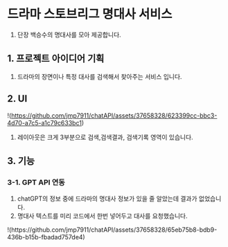 <h1>드라마 스토브리그 명대사 서비스</h1>
<ol>
  <li>
    단장 백승수의 명대사를 모아 제공합니다.
  </li>
</ol>
<h2>1. 프로젝트 아이디어 기획</h2>
<ol>
  <li>
    드라마의 장면이나 특정 대사를 검색해서 찾아주는 서비스 입니다.
  </li>
</ol>
<h2>2. UI</h2>

!(https://github.com/jmp7911/chatAPI/assets/37658328/623399cc-bbc3-4d70-a7c5-a1c79c633bc1)
<ol>
  <li>
    레이아웃은 크게 3부분으로 검색,검색결과, 검색기록 영역이 있습니다.
  </li>
</ol>

<h2>3. 기능</h2>
<h3>3-1. GPT API 연동</h3>
<ol>
  <li>
    chatGPT의 정보 중에 드라마의 명대사 정보가 있을 줄 알았는데 결과가 없었습니다.
  </li>
  <li>
    명대사 텍스트를 미리 코드에서 한번 넣어두고 대사를 요청했습니다.
  </li>
</ol>
!(https://github.com/jmp7911/chatAPI/assets/37658328/65eb75b8-bdb9-436b-b15b-fbadad757de4)
